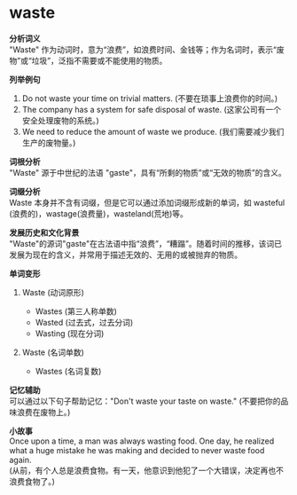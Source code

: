 # waste

**分析词义**  
"Waste" 作为动词时，意为“浪费”，如浪费时间、金钱等；作为名词时，表示“废物”或“垃圾”，泛指不需要或不能使用的物质。

  

**列举例句**

  

1.  Do not waste your time on trivial matters. (不要在琐事上浪费你的时间。)
2.  The company has a system for safe disposal of waste. (这家公司有一个安全处理废物的系统。)
3.  We need to reduce the amount of waste we produce. (我们需要减少我们生产的废物量。)

  

**词根分析**  
"Waste" 源于中世纪的法语 "gaste"，具有“所剩的物质”或“无效的物质”的含义。

  

**词缀分析**  
Waste 本身并不含有词缀，但是它可以通过添加词缀形成新的单词，如 wasteful (浪费的)，wastage(浪费量)，wasteland(荒地)等。

  

**发展历史和文化背景**  
"Waste"的源词"gaste"在古法语中指“浪费”，“糟蹋”。随着时间的推移，该词已发展为现在的含义，并常用于描述无效的、无用的或被抛弃的物质。

  

**单词变形**

  

1.  Waste (动词原形)
    
    *   Wastes (第三人称单数)
    *   Wasted (过去式，过去分词)
    *   Wasting (现在分词)
    
      
    
2.  Waste (名词单数)
    
    *   Wastes (名词复数)
    
      
    

  

**记忆辅助**  
可以通过以下句子帮助记忆："Don't waste your taste on waste." (不要把你的品味浪费在废物上。)

  

**小故事**  
Once upon a time, a man was always wasting food. One day, he realized what a huge mistake he was making and decided to never waste food again.  
(从前，有个人总是浪费食物。有一天，他意识到他犯了一个大错误，决定再也不浪费食物了。)
